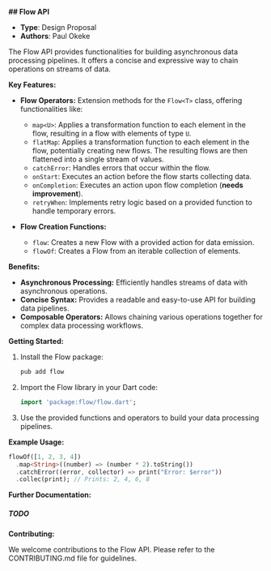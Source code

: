 **## Flow API**

- **Type**: Design Proposal
- **Authors**: Paul Okeke

The Flow API provides functionalities for building asynchronous data processing pipelines. It offers a concise and expressive way to chain operations on streams of data.

**Key Features:**

* **Flow Operators:** Extension methods for the `Flow<T>` class, offering functionalities like:
    * `map<U>`: Applies a transformation function to each element in the flow, resulting in a flow with elements of type `U`.
    * `flatMap`: Applies a transformation function to each element in the flow, potentially creating new flows. The resulting flows are then flattened into a single stream of values.
    * `catchError`: Handles errors that occur within the flow.
    * `onStart`: Executes an action before the flow starts collecting data.
    * `onCompletion`: Executes an action upon flow completion (**needs improvement**).
    * `retryWhen`: Implements retry logic based on a provided function to handle temporary errors.

* **Flow Creation Functions:**
    * `flow`: Creates a new Flow with a provided action for data emission.
    * `flowOf`: Creates a Flow from an iterable collection of elements.

**Benefits:**

* **Asynchronous Processing:** Efficiently handles streams of data with asynchronous operations.
* **Concise Syntax:** Provides a readable and easy-to-use API for building data pipelines.
* **Composable Operators:** Allows chaining various operations together for complex data processing workflows.

**Getting Started:**

1. Install the Flow package:
   ```bash
   pub add flow
   ```

2. Import the Flow library in your Dart code:
   ```dart
   import 'package:flow/flow.dart';
   ```

3. Use the provided functions and operators to build your data processing pipelines.

**Example Usage:**

```dart
flowOf([1, 2, 3, 4])
  .map<String>((number) => (number * 2).toString())
  .catchError((error, collector) => print("Error: $error"))
  .collec(print); // Prints: 2, 4, 6, 8
```

**Further Documentation:**

##### TODO

**Contributing:**

We welcome contributions to the Flow API. Please refer to the CONTRIBUTING.md file for guidelines.




